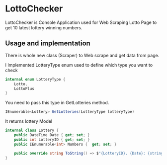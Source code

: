 # LottoChecker

LottoChecker is Console Application used for Web Scraping Lotto Page to get 10 latest lottery winning numbers.

## Usage and implementation

There is whole new class (Scraper) to Web scrape and get data from page.

I Implemented LotteryType enum used to define which type you want to check
```csharp
internal enum LotteryType {
    Lotto,
    LottoPlus
}
```

You need to pass this type in GetLotteries method.
```csharp
IEnumerable<Lottery> GetLotteries(LotteryType lotteryType)
```

It returns lottery Model
```csharp
internal class Lottery {
    public DateTime Date { get; set; }
    public int LotteryID { get; set; }
    public IEnumerable<int> Numbers {  get; set; }

    public override string ToString() => $"{LotteryID}. {Date}: {string.Join(' ', Numbers)}";
}
```
